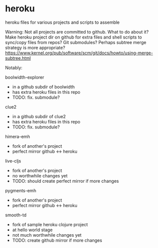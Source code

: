 heroku
======

heroku files for various projects and scripts to assemble

Warning:
Not all projects are committed to github.
What to do about it?
Make heroku project dir on github for extra files and shell scripts to sync/copy files from repos?
Git submodules?
Perhaps subtree merge strategy is more appropriate?
https://www.kernel.org/pub/software/scm/git/docs/howto/using-merge-subtree.html

Notably:

boolwidth-explorer
 - in a github subdir of boolwidth 
 - has extra heroku files in this repo
 - TODO: fix. submodule?

clue2
 - in a github subdir of clue2
 - has extra heroku files in this repo
 - TODO: fix. submodule?

himera-emh
 - fork of another's project
 - perfect mirror github <-> heroku

live-cljs
 - fork of another's project
 - no worthwhile changes yet
 - TODO: should create perfect mirror if more changes

pygments-emh
 - fork of another's project
 - perfect mirror github <-> heroku

smooth-td
 - fork of sample heroku clojure project
 - at hello world stage
 - not much worthwhile changes yet
 - TODO: create github mirror if more changes
